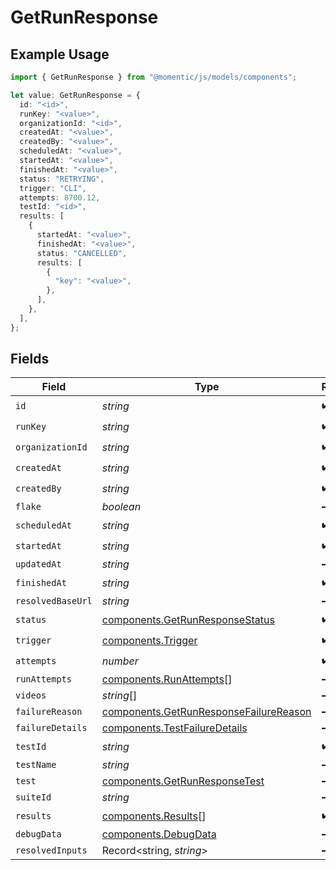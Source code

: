 # GetRunResponse

## Example Usage

```typescript
import { GetRunResponse } from "@momentic/js/models/components";

let value: GetRunResponse = {
  id: "<id>",
  runKey: "<value>",
  organizationId: "<id>",
  createdAt: "<value>",
  createdBy: "<value>",
  scheduledAt: "<value>",
  startedAt: "<value>",
  finishedAt: "<value>",
  status: "RETRYING",
  trigger: "CLI",
  attempts: 8700.12,
  testId: "<id>",
  results: [
    {
      startedAt: "<value>",
      finishedAt: "<value>",
      status: "CANCELLED",
      results: [
        {
          "key": "<value>",
        },
      ],
    },
  ],
};
```

## Fields

| Field                                                                                            | Type                                                                                             | Required                                                                                         | Description                                                                                      |
| ------------------------------------------------------------------------------------------------ | ------------------------------------------------------------------------------------------------ | ------------------------------------------------------------------------------------------------ | ------------------------------------------------------------------------------------------------ |
| `id`                                                                                             | *string*                                                                                         | :heavy_check_mark:                                                                               | N/A                                                                                              |
| `runKey`                                                                                         | *string*                                                                                         | :heavy_check_mark:                                                                               | N/A                                                                                              |
| `organizationId`                                                                                 | *string*                                                                                         | :heavy_check_mark:                                                                               | N/A                                                                                              |
| `createdAt`                                                                                      | *string*                                                                                         | :heavy_check_mark:                                                                               | N/A                                                                                              |
| `createdBy`                                                                                      | *string*                                                                                         | :heavy_check_mark:                                                                               | N/A                                                                                              |
| `flake`                                                                                          | *boolean*                                                                                        | :heavy_minus_sign:                                                                               | N/A                                                                                              |
| `scheduledAt`                                                                                    | *string*                                                                                         | :heavy_check_mark:                                                                               | N/A                                                                                              |
| `startedAt`                                                                                      | *string*                                                                                         | :heavy_check_mark:                                                                               | N/A                                                                                              |
| `updatedAt`                                                                                      | *string*                                                                                         | :heavy_minus_sign:                                                                               | N/A                                                                                              |
| `finishedAt`                                                                                     | *string*                                                                                         | :heavy_check_mark:                                                                               | N/A                                                                                              |
| `resolvedBaseUrl`                                                                                | *string*                                                                                         | :heavy_minus_sign:                                                                               | N/A                                                                                              |
| `status`                                                                                         | [components.GetRunResponseStatus](../../models/components/getrunresponsestatus.md)               | :heavy_check_mark:                                                                               | N/A                                                                                              |
| `trigger`                                                                                        | [components.Trigger](../../models/components/trigger.md)                                         | :heavy_check_mark:                                                                               | N/A                                                                                              |
| `attempts`                                                                                       | *number*                                                                                         | :heavy_check_mark:                                                                               | N/A                                                                                              |
| `runAttempts`                                                                                    | [components.RunAttempts](../../models/components/runattempts.md)[]                               | :heavy_minus_sign:                                                                               | N/A                                                                                              |
| `videos`                                                                                         | *string*[]                                                                                       | :heavy_minus_sign:                                                                               | N/A                                                                                              |
| `failureReason`                                                                                  | [components.GetRunResponseFailureReason](../../models/components/getrunresponsefailurereason.md) | :heavy_minus_sign:                                                                               | N/A                                                                                              |
| `failureDetails`                                                                                 | [components.TestFailureDetails](../../models/components/testfailuredetails.md)                   | :heavy_minus_sign:                                                                               | N/A                                                                                              |
| `testId`                                                                                         | *string*                                                                                         | :heavy_check_mark:                                                                               | N/A                                                                                              |
| `testName`                                                                                       | *string*                                                                                         | :heavy_minus_sign:                                                                               | N/A                                                                                              |
| `test`                                                                                           | [components.GetRunResponseTest](../../models/components/getrunresponsetest.md)                   | :heavy_minus_sign:                                                                               | N/A                                                                                              |
| `suiteId`                                                                                        | *string*                                                                                         | :heavy_minus_sign:                                                                               | N/A                                                                                              |
| `results`                                                                                        | [components.Results](../../models/components/results.md)[]                                       | :heavy_check_mark:                                                                               | N/A                                                                                              |
| `debugData`                                                                                      | [components.DebugData](../../models/components/debugdata.md)                                     | :heavy_minus_sign:                                                                               | N/A                                                                                              |
| `resolvedInputs`                                                                                 | Record<string, *string*>                                                                         | :heavy_minus_sign:                                                                               | N/A                                                                                              |